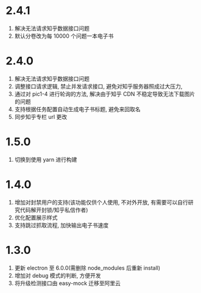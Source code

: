 # 2.4.1

1.  解决无法请求知乎数据接口问题
2.  默认分卷改为每 10000 个问题一本电子书

# 2.4.0

1.  解决无法请求知乎数据接口问题
2.  调整接口请求逻辑, 禁止并发请求接口, 避免对知乎服务器照成过大压力,
3.  通过对 pic1-4 进行轮询的方法, 解决由于知乎 CDN 不稳定导致无法下载图片的问题
4.  支持根据任务配置自动生成电子书标题, 避免来回取名
5.  同步知乎专栏 url 更改

# 1.5.0

1.  切换到使用 yarn 进行构建

# 1.4.0

1.  增加对封禁用户的支持(该功能仅供个人使用, 不对外开放, 有需要可以自行研究代码解开封锁/知乎私信作者)
2.  优化配置展示样式
3.  支持跳过抓取流程, 加快输出电子书速度

# 1.3.0

1.  更新 electron 至 6.0.0(需删除 node_modules 后重新 install)
2.  增加对 debug 模式的判断, 方便开发
3.  将升级检测接口由 easy-mock 迁移至阿里云
